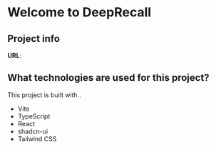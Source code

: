 # Welcome to DeepRecall

## Project info

**URL**: 

## What technologies are used for this project?

This project is built with .

- Vite
- TypeScript
- React
- shadcn-ui
- Tailwind CSS